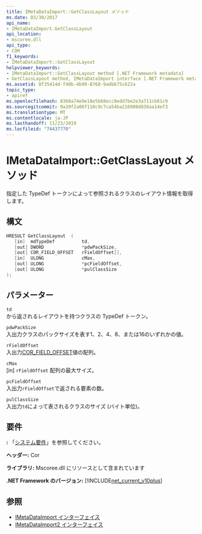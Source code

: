 ```yaml
---
title: IMetaDataImport::GetClassLayout メソッド
ms.date: 03/30/2017
api_name:
- IMetaDataImport.GetClassLayout
api_location:
- mscoree.dll
api_type:
- COM
f1_keywords:
- IMetaDataImport::GetClassLayout
helpviewer_keywords:
- IMetaDataImport::GetClassLayout method [.NET Framework metadata]
- GetClassLayout method, IMetaDataImport interface [.NET Framework metadata]
ms.assetid: 8f35414d-f40b-4b99-8768-9adb675c622a
topic_type:
- apiref
ms.openlocfilehash: 8360a74e9e18e5b68ecc9edd7be2e3a711cb61c9
ms.sourcegitcommit: 9a39f2a06f110c9c7ca54ba216900d038aa14ef3
ms.translationtype: MT
ms.contentlocale: ja-JP
ms.lasthandoff: 11/23/2019
ms.locfileid: "74437770"
---
```

# <a name="imetadataimportgetclasslayout-method"></a>IMetaDataImport::GetClassLayout メソッド
指定した TypeDef トークンによって参照されるクラスのレイアウト情報を取得します。  
  
## <a name="syntax"></a>構文  
  
```cpp  
HRESULT GetClassLayout  (   
   [in]  mdTypeDef          td,   
   [out] DWORD              *pdwPackSize,  
   [out] COR_FIELD_OFFSET   rFieldOffset[],  
   [in]  ULONG              cMax,  
   [out] ULONG              *pcFieldOffset,  
   [out] ULONG              *pulClassSize  
);  
```  
  
## <a name="parameters"></a>パラメーター  
 `td`  
 から返されるレイアウトを持つクラスの TypeDef トークン。  
  
 `pdwPackSize`  
 入出力クラスのパックサイズを表す1、2、4、8、または16のいずれかの値。  
  
 `rFieldOffset`  
 入出力[COR_FIELD_OFFSET](../../../../docs/framework/unmanaged-api/metadata/cor-field-offset-structure.md)値の配列。  
  
 `cMax`  
 [in] `rFieldOffset` 配列の最大サイズ。  
  
 `pcFieldOffset`  
 入出力`rFieldOffset`で返される要素の数。  
  
 `pulClassSize`  
 入出力`td`によって表されるクラスのサイズ (バイト単位)。  
  
## <a name="requirements"></a>要件  
 **:** 「[システム要件](../../../../docs/framework/get-started/system-requirements.md)」を参照してください。  
  
 **ヘッダー:** Cor  
  
 **ライブラリ:** Mscoree.dll にリソースとして含まれています  
  
 **.NET Framework のバージョン:** [!INCLUDE[net_current_v10plus](../../../../includes/net-current-v10plus-md.md)]  
  
## <a name="see-also"></a>参照

- [IMetaDataImport インターフェイス](../../../../docs/framework/unmanaged-api/metadata/imetadataimport-interface.md)
- [IMetaDataImport2 インターフェイス](../../../../docs/framework/unmanaged-api/metadata/imetadataimport2-interface.md)

